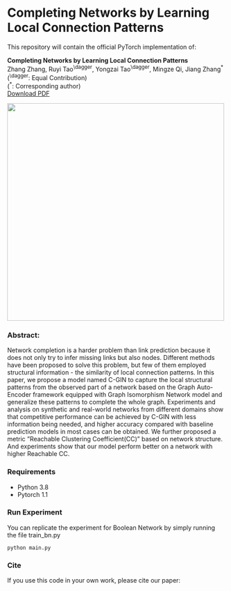 # Completing Networks by Learning Local Connection Patterns

This repository will contain the official PyTorch implementation of:
<br>

**Completing Networks by Learning Local Connection Patterns**<br>
Zhang Zhang, Ruyi Tao<sup>\dagger</sup>, Yongzai Tao<sup>\dagger</sup>, Mingze Qi, Jiang Zhang<sup>\*</sup>
<br>
(<sup>\dagger</sup>: Equal Contribution)<br>
(<sup>\*</sup>: Corresponding author) <br>
[Download PDF](https://arxiv.org/pdf/2204.11852)<br>

<img src="./img/fig22.png" width="500px" alt="">

<br>

### Abstract: 

Network completion is a harder problem than link prediction because it does not only try to infer missing links but also nodes. Different methods have been proposed to solve this problem, but few of them employed structural information - the similarity of local connection patterns. In this paper, we propose a model named C-GIN to capture the local structural patterns from the observed part of a network based on the Graph Auto-Encoder framework equipped with Graph Isomorphism Network model and generalize these patterns to complete the whole graph. Experiments and analysis on synthetic and real-world networks from different domains show that competitive performance can be achieved by C-GIN with less information being needed, and higher accuracy compared with baseline prediction models in most cases can be obtained. We further proposed a metric ”Reachable Clustering Coefficient(CC)” based on network structure. And experiments show that our model perform better on a network with higher Reachable CC.

### Requirements

- Python 3.8
- Pytorch 1.1


### Run Experiment
You can replicate the experiment for Boolean Network by simply running the file train_bn.py
```
python main.py
```


### Cite
If you use this code in your own work, please cite our paper:
```

```
